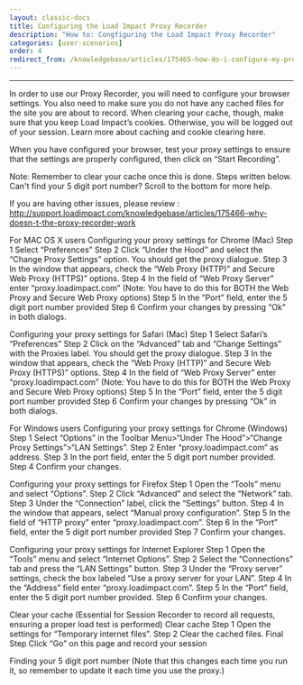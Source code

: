 ```yaml
---
layout: classic-docs
title: Configuring the Load Impact Proxy Recorder
description: "How to: Congfiguring the Load Impact Proxy Recorder"
categories: [user-scenarios]
order: 4
redirect_from: /knowledgebase/articles/175465-how-do-i-configure-my-proxy-settings-for-the-proxy
---
```


***

In order to use our Proxy Recorder, you will need to configure your browser settings. You also need to make sure you do not have any cached files for the site you are about to record.
When clearing your cache, though, make sure that you keep Load Impact’s cookies. Otherwise, you will be logged out of your session. Learn more about caching and cookie clearing here.

When you have configured your browser, test your proxy settings to ensure that the settings are properly configured, then click on “Start Recording”.

Note: Remember to clear your cache once this is done. Steps written below.
Can't find your 5 digit port number? Scroll to the bottom for more help.

If you are having other issues, please review :  http://support.loadimpact.com/knowledgebase/articles/175466-why-doesn-t-the-proxy-recorder-work

For MAC OS X users
Configuring your proxy settings for Chrome (Mac)
Step 1
Select “Preferences”
Step 2
Click “Under the Hood” and select the “Change Proxy Settings” option. You should get the proxy dialogue.
Step 3
In the window that appears, check the “Web Proxy (HTTP)” and Secure Web Proxy (HTTPS)” options.
Step 4
In the field of “Web Proxy Server” enter “proxy.loadimpact.com”
(Note: You have to do this for BOTH the Web Proxy and Secure Web Proxy options)
Step 5
In the “Port” field, enter the 5 digit port number provided
Step 6
Confirm your changes by pressing “Ok” in both dialogs.

Configuring your proxy settings for Safari (Mac)
Step 1
Select Safari’s “Preferences”
Step 2
Click on the “Advanced” tab and “Change Settings” with the Proxies label. You should get the proxy dialogue.
Step 3
In the window that appears, check the “Web Proxy (HTTP)” and Secure Web Proxy (HTTPS)” options.
Step 4
In the field of “Web Proxy Server” enter “proxy.loadimpact.com”
(Note: You have to do this for BOTH the Web Proxy and Secure Web Proxy options)
Step 5
In the “Port” field, enter the 5 digit port number provided
Step 6
Confirm your changes by pressing “Ok” in both dialogs.

For Windows users
Configuring your proxy settings for Chrome (Windows)
Step 1
Select “Options” in the Toolbar Menu>“Under The Hood”>“Change Proxy Settings”>“LAN Settings”.
Step 2
Enter “proxy.loadimpact.com” as address.
Step 3
In the port field, enter the 5 digit port number provided.
Step 4
Confirm your changes.

Configuring your proxy settings for Firefox
Step 1
Open the “Tools” menu and select “Options”.
Step 2
Click “Advanced” and select the “Network” tab.
Step 3
Under the “Connection” label, click the “Settings” button.
Step 4
In the window that appears, select “Manual proxy configuration”.
Step 5
In the field of “HTTP proxy” enter “proxy.loadimpact.com”.
Step 6
In the “Port” field, enter the 5 digit port number provided
Step 7
Confirm your changes.

Configuring your proxy settings for Internet Explorer
Step 1
Open the “Tools” menu and select “Internet Options”.
Step 2
Select the “Connections” tab and press the “LAN Settings” button.
Step 3
Under the “Proxy server” settings, check the box labeled “Use a proxy server for your LAN”.
Step 4
In the “Address” field enter “proxy.loadimpact.com”.
Step 5
In the “Port” field, enter the 5 digit port number provided.
Step 6
Confirm your changes.

Clear your cache
(Essential for Session Recorder to record all requests, ensuring a proper load test is performed)
Clear cache
Step 1
Open the settings for “Temporary internet files”.
Step 2
Clear the cached files.
Final Step
Click “Go” on this page and record your session

Finding your 5 digit port number
(Note that this changes each time you run it, so remember to update it each time you use the proxy.)
